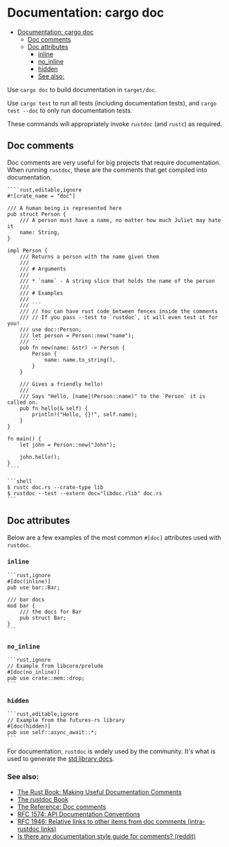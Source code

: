 # Documentation: cargo doc

<!--ts-->
* [Documentation: cargo doc](#documentation-cargo-doc)
   * [Doc comments](#doc-comments)
   * [Doc attributes](#doc-attributes)
      * [inline](#inline)
      * [no_inline](#no_inline)
      * [hidden](#hidden)
      * [See also:](#see-also)

<!-- Created by https://github.com/ekalinin/github-markdown-toc -->
<!-- Added by: runner, at: Sun Dec  4 15:03:46 UTC 2022 -->

<!--te-->
Use `cargo doc` to build documentation in `target/doc`.

Use `cargo test` to run all tests (including documentation tests), and `cargo test --doc` to only run documentation tests.

These commands will appropriately invoke `rustdoc` (and `rustc`) as required.

## Doc comments

Doc comments are very useful for big projects that require documentation. When
running `rustdoc`, these are the comments that get compiled into
documentation.

~~~admonish tip title="They are denoted by a *///*, and support [Markdown]." collapsible=true
````rust,editable,ignore
#![crate_name = "doc"]

/// A human being is represented here
pub struct Person {
    /// A person must have a name, no matter how much Juliet may hate it
    name: String,
}

impl Person {
    /// Returns a person with the name given them
    ///
    /// # Arguments
    ///
    /// * `name` - A string slice that holds the name of the person
    ///
    /// # Examples
    ///
    /// ```
    /// // You can have rust code between fences inside the comments
    /// // If you pass --test to `rustdoc`, it will even test it for you!
    /// use doc::Person;
    /// let person = Person::new("name");
    /// ```
    pub fn new(name: &str) -> Person {
        Person {
            name: name.to_string(),
        }
    }

    /// Gives a friendly hello!
    ///
    /// Says "Hello, [name](Person::name)" to the `Person` it is called on.
    pub fn hello(& self) {
        println!("Hello, {}!", self.name);
    }
}

fn main() {
    let john = Person::new("John");

    john.hello();
}
````
~~~

~~~admonish tip title="To run the tests, first build the code as a library, then tell *rustdoc* where to find the library so it can link it into each doctest program:" collapsible=true
```shell
$ rustc doc.rs --crate-type lib
$ rustdoc --test --extern doc="libdoc.rlib" doc.rs
```
~~~

## Doc attributes

Below are a few examples of the most common `#[doc]` attributes used with `rustdoc`.

### `inline`

~~~admonish tip title="Used to inline docs, instead of linking out to separate page." collapsible=true
```rust,ignore
#[doc(inline)]
pub use bar::Bar;

/// bar docs
mod bar {
    /// the docs for Bar
    pub struct Bar;
}
```
~~~

### `no_inline`

~~~admonish tip title="Used to prevent linking out to separate page or anywhere." collapsible=true
```rust,ignore
// Example from libcore/prelude
#[doc(no_inline)]
pub use crate::mem::drop;
```
~~~

### `hidden`

~~~admonish tip title="Using this tells *rustdoc* not to include this in documentation:" collapsible=true
```rust,editable,ignore
// Example from the futures-rs library
#[doc(hidden)]
pub use self::async_await::*;
```
~~~

For documentation, `rustdoc` is widely used by the community. It's what is used to generate the [std library docs](https://doc.rust-lang.org/std/).

### See also:

- [The Rust Book: Making Useful Documentation Comments][book]
- [The rustdoc Book][rustdoc-book]
- [The Reference: Doc comments][ref-comments]
- [RFC 1574: API Documentation Conventions][api-conv]
- [RFC 1946: Relative links to other items from doc comments (intra-rustdoc links)][intra-links]
- [Is there any documentation style guide for comments? (reddit)][reddit]

[markdown]: https://en.wikipedia.org/wiki/Markdown

[book]: https://doc.rust-lang.org/book/ch14-02-publishing-to-crates-io.html#making-useful-documentation-comments

[ref-comments]: https://doc.rust-lang.org/stable/reference/comments.html#doc-comments

[rustdoc-book]: https://doc.rust-lang.org/rustdoc/index.html

[api-conv]: https://rust-lang.github.io/rfcs/1574-more-api-documentation-conventions.html#appendix-a-full-conventions-text

[intra-links]: https://rust-lang.github.io/rfcs/1946-intra-rustdoc-links.html

[reddit]: https://www.reddit.com/r/rust/comments/ahb50s/is_there_any_documentation_style_guide_for/
